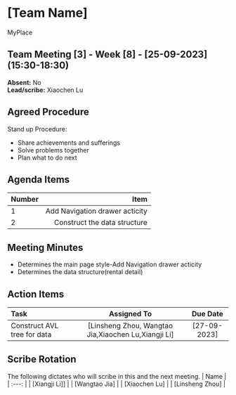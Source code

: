 # [Team Name]
MyPlace
## Team Meeting [3] - Week [8] - [25-09-2023] (15:30-18:30)
**Absent:** No
<br>
**Lead/scribe:** Xiaochen Lu

## Agreed Procedure
Stand up Procedure: 
- Share achievements and sufferings
- Solve problems together
- Plan what to do next





## Agenda Items
| Number   |        Item |
|:---------|------------:|
| 1 | Add Navigation drawer acticity|
| 2 | Construct the data structure|


## Meeting Minutes
- Determines the main page style-Add Navigation drawer acticity
- Determines the data structure(rental detail)



## Action Items
| Task                                   | Assigned To |  Due Date  |
|:---------------------------------------|:-----------:|:----------:|
| Construct AVL tree for data            |  [Linsheng Zhou, Wangtao Jia,Xiaochen Lu,Xiangji Li]   | [27-09-2023] |




## Scribe Rotation
The following dictates who will scribe in this and the next meeting.
| Name |
| :---: |
| [Xiangji Li]] |
| [Wangtao Jia] |
| [Xiaochen Lu] |
| [Linsheng Zhou] |
